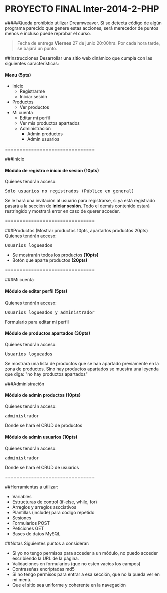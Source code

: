 PROYECTO FINAL Inter-2014-2-PHP
===============================
#####Queda prohibido utilizar Dreamweaver. Si se detecta código de algún programa parecido que genere estas acciones, será merecedor de puntos menos e incluso puede reprobar el curso.
<blockquote>
  Fecha de entrega <strong>Viernes</strong> 27 de junio 20:00hrs. Por cada hora tarde, se bajará un punto.
</blockquote>

##Instrucciones
Desarrollar una sitio web dinámico que cumpla con las siguientes características:
<h4>Menu (5pts)</h4>
<ul>
  <li>Inicio
    <ul>
      <li>Registrarme</li>
      <li>Iniciar sesión</li>
    </ul>
  </li>
  <li>
    Productos
    <ul>
      <li>Ver productos</li>
    </ul>
  </li>
  <li>
    Mi cuenta
    <ul>
      <li>Editar mi perfil</li>
      <li>Ver mis productos apartados</li>
      <li>Administración
        <ul>
          <li>Admin productos</li>
          <li>Admin usuarios</li>
        </ul>
      </li>
    </ul>
  </li>
</ul>
===============================

###Inicio
<h4>Módulo de registro e inicio de sesión (10pts)</h4>
Quienes tendrán acceso:
<pre>Sólo usuarios no registrados (Público en general)</pre>
<p>Se le hará una invitación al usuario para registrarse, si ya está registrado pasará a la sección de <strong>iniciar sesión</strong>. Todo el demás contenido estará restringido y mostrará error en caso de querer acceder.</p>
===============================

###Productos (Mostrar productos 10pts, apartarlos productos 20pts)
Quienes tendrán acceso:
<pre>Usuarios logueados</pre>
<ul>
  <li>Se mostrarán todos los productos <strong>(10pts)</strong></li>
  <li>Botón que aparte productos <strong>(20pts)</strong></li>
</ul>
===============================

###Mi cuenta
<h4>Módulo de editar perfil (5pts)</h4>
Quienes tendrán acceso:
<pre>Usuarios logueados y administrador</pre>
Formulario para editar mi perfil

<h4>Módulo de productos apartados (30pts)</h4> 
<p>Quienes tendrán acceso:
<pre>Usuarios logueados</pre>
Se mostrará una lista de productos que se han apartado previamente en la zona de productos. Sino hay productos apartados se muestra una leyenda que diga: "no hay productos apartados"</p>

###Administración
<h4>Módulo de admin productos (10pts)</h4>
Quienes tendrán acceso:
<pre>administrador</pre>
<p>Donde se hará el CRUD de productos</p>

<h4>Módulo de admin usuarios (10pts)</h4>
Quienes tendrán acceso:
<pre>administrador</pre>
<p>Donde se hará el CRUD de usuarios</p>
===============================

##Herramientas a utilizar:
<ul>
  <li>Variables</li>
  <li>Estructuras de control (if-else, while, for)</li>
  <li>Arreglos y arreglos asociativos</li>
  <li>Plantillas (include) para código repetido</li>
  <li>Sesiones</li>
  <li>Formularios POST</li>
  <li>Peticiones GET</li>
  <li>Bases de datos MySQL</li>
</ul>
##Notas
Siguientes puntos a considerar:
<ul>
  <li>Si yo no tengo permisos para acceder a un módulo, no puedo acceder escribiendo la URL de la página.</li>
  <li>
    Validaciones en formularios (que no esten vacíos los campos)
  </li>
  <li>Contraseñas encriptadas md5</li>
  <li>Si no tengo permisos para entrar a esa sección, que no la pueda ver en mi menú.</li>
  <li>Que el sitio sea uniforme y coherente en la navegación</li>
</ul>